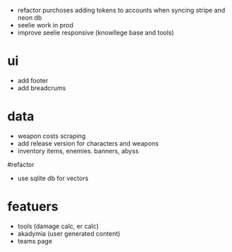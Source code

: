- refactor purchoses adding tokens to accounts when syncing stripe and neon db
- seelie work in prod
- improve seelie responsive (knowllege base and tools)


# ui
- add footer
- add breadcrums
 
# data
- weapon costs scraping
- add release version for characters and weapons
- inventory items, enemies. banners, abyss

#refactor
- use sqlite db for vectors

# featuers
- tools (damage calc, er calc)
- akadymia (user generated content)
- teams page
